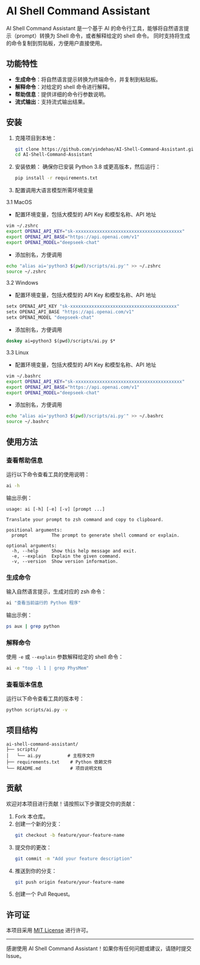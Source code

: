 

# AI Shell Command Assistant

AI Shell Command Assistant 是一个基于 AI 的命令行工具，能够将自然语言提示（prompt）转换为 Shell 命令，或者解释给定的 shell 命令。
同时支持将生成的命令复制到剪贴板，方便用户直接使用。

## 功能特性

- **生成命令**：将自然语言提示转换为终端命令，并复制到粘贴板。
- **解释命令**：对给定的 shell 命令进行解释。
- **帮助信息**：提供详细的命令行参数说明。
- **流式输出**：支持流式输出结果。

## 安装

1. 克隆项目到本地：
   ```bash
   git clone https://github.com/yindehao/AI-Shell-Command-Assistant.git
   cd AI-Shell-Command-Assistant
   ```

2. 安装依赖：
   确保你已安装 Python 3.8 或更高版本，然后运行：
   ```bash
   pip install -r requirements.txt
   ```
   
3. 配置调用大语言模型所需环境变量


3.1 MacOS

   - 配置环境变量，包括大模型的 API Key 和模型名称、API 地址
   ```zsh
   vim ~/.zshrc
   export OPENAI_API_KEY="sk-xxxxxxxxxxxxxxxxxxxxxxxxxxxxxxxxxxxxxxxx"
   export OPENAI_API_BASE="https://api.openai.com/v1"
   export OPENAI_MODEL="deepseek-chat"
   ```

   - 添加别名，方便调用
   ```zsh
   echo "alias ai='python3 $(pwd)/scripts/ai.py'" >> ~/.zshrc
   source ~/.zshrc
   ```

3.2 Windows

   - 配置环境变量，包括大模型的 API Key 和模型名称、API 地址
   ```cmd
   setx OPENAI_API_KEY "sk-xxxxxxxxxxxxxxxxxxxxxxxxxxxxxxxxxxxxxxxx"
   setx OPENAI_API_BASE "https://api.openai.com/v1"
   setx OPENAI_MODEL "deepseek-chat"
   ```

   - 添加别名，方便调用
   ```cmd
   doskey ai=python3 $(pwd)/scripts/ai.py $*
   ```

3.3 Linux

   - 配置环境变量，包括大模型的 API Key 和模型名称、API 地址
   ```bash
   vim ~/.bashrc
   export OPENAI_API_KEY="sk-xxxxxxxxxxxxxxxxxxxxxxxxxxxxxxxxxxxxxxxx"
   export OPENAI_API_BASE="https://api.openai.com/v1"
   export OPENAI_MODEL="deepseek-chat"
   ```

   - 添加别名，方便调用
   ```bash
   echo "alias ai='python3 $(pwd)/scripts/ai.py'" >> ~/.bashrc
   source ~/.bashrc
   ```



## 使用方法

### 查看帮助信息
运行以下命令查看工具的使用说明：
```bash
ai -h
```

输出示例：
```
usage: ai [-h] [-e] [-v] [prompt ...]

Translate your prompt to zsh command and copy to clipboard.

positional arguments:
  prompt         The prompt to generate shell command or explain.

optional arguments:
  -h, --help     Show this help message and exit.
  -e, --explain  Explain the given command.
  -v, --version  Show version information.
```

### 生成命令
输入自然语言提示，生成对应的 zsh 命令：
```bash
ai "查看当前运行的 Python 程序"
```
输出示例：
```bash
ps aux | grep python
```

### 解释命令
使用 `-e` 或 `--explain` 参数解释给定的 shell 命令：
```bash
ai -e "top -l 1 | grep PhysMem"
```

### 查看版本信息
运行以下命令查看工具的版本号：
```bash
python scripts/ai.py -v
```

## 项目结构

```
ai-shell-command-assistant/
├── scripts/
│   └── ai.py          # 主程序文件
├── requirements.txt    # Python 依赖文件
└── README.md           # 项目说明文档
```

## 贡献

欢迎对本项目进行贡献！请按照以下步骤提交你的贡献：

1. Fork 本仓库。
2. 创建一个新的分支：
   ```bash
   git checkout -b feature/your-feature-name
   ```
3. 提交你的更改：
   ```bash
   git commit -m "Add your feature description"
   ```
4. 推送到你的分支：
   ```bash
   git push origin feature/your-feature-name
   ```
5. 创建一个 Pull Request。

## 许可证

本项目采用 [MIT License](LICENSE) 进行许可。

---

感谢使用 AI Shell Command Assistant！如果你有任何问题或建议，请随时提交 Issue。
